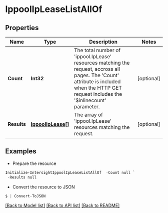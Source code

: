 # IppoolIpLeaseListAllOf
## Properties

Name | Type | Description | Notes
------------ | ------------- | ------------- | -------------
**Count** | **Int32** | The total number of &#39;ippool.IpLease&#39; resources matching the request, accross all pages. The &#39;Count&#39; attribute is included when the HTTP GET request includes the &#39;$inlinecount&#39; parameter. | [optional] 
**Results** | [**IppoolIpLease[]**](IppoolIpLease.md) | The array of &#39;ippool.IpLease&#39; resources matching the request. | [optional] 

## Examples

- Prepare the resource
```powershell
Initialize-IntersightIppoolIpLeaseListAllOf  -Count null `
 -Results null
```

- Convert the resource to JSON
```powershell
$ | Convert-ToJSON
```

[[Back to Model list]](../README.md#documentation-for-models) [[Back to API list]](../README.md#documentation-for-api-endpoints) [[Back to README]](../README.md)

